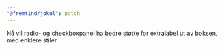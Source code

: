 ```yaml
---
"@fremtind/jokul": patch
---
```


Nå vil radio- og checkboxpanel ha bedre støtte for extralabel ut av boksen, med enklere stiler.
